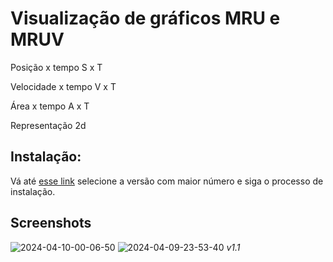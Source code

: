 <h1>Visualização de gráficos MRU  e MRUV</h1>

Posição x tempo
S x T

Velocidade x tempo
V x T

Área x tempo
A x T 

Representação 2d

<h2>Instalação:</h2>
<p>Vá até <a href="https://github.com/AlgumCorrupto/mru-v/releases">esse link</a> selecione a versão com maior número e siga o processo de instalação.</p>

<h2>Screenshots</h2>

![2024-04-10-00-06-50](https://github.com/AlgumCorrupto/mru-v/assets/112904295/97cbb91c-9b8e-43ac-9c46-6486be8b9f03)
![2024-04-09-23-53-40](https://github.com/AlgumCorrupto/mru-v/assets/112904295/c995fb92-620a-44a8-b4c2-80372750d759)
*v1.1*
